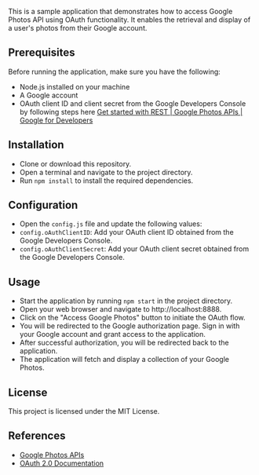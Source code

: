 This is a sample application that demonstrates how to access Google Photos API using OAuth functionality. It enables the retrieval and display of a user's photos from their Google account.

## Prerequisites
Before running the application, make sure you have the following:
- Node.js installed on your machine
- A Google account
- OAuth client ID and client secret from the Google Developers Console by following steps here [Get started with REST | Google Photos APIs | Google for Developers](https://developers.google.com/photos/library/guides/get-started)

## Installation
- Clone or download this repository.
- Open a terminal and navigate to the project directory.
- Run `npm install` to install the required dependencies.

## Configuration
- Open the `config.js` file and update the following values:
- `config.oAuthClientID`: Add your OAuth client ID obtained from the Google Developers Console.
- `config.oAuthClientSecret`: Add your OAuth client secret obtained from the Google Developers Console.

## Usage
- Start the application by running `npm start` in the project directory.
- Open your web browser and navigate to http://localhost:8888.
- Click on the "Access Google Photos" button to initiate the OAuth flow.
- You will be redirected to the Google authorization page. Sign in with your Google account and grant access to the application.
- After successful authorization, you will be redirected back to the application.
- The application will fetch and display a collection of your Google Photos.

## License
This project is licensed under the MIT License.

## References
- [Google Photos APIs](https://developers.google.com/photos)
- [OAuth 2.0 Documentation](https://developers.google.com/identity/protocols/oauth2)

